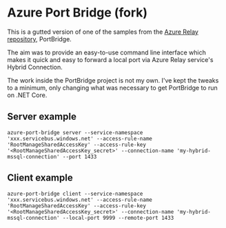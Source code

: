 ﻿# Azure Port Bridge (fork)

This is a gutted version of one of the samples from the [Azure Relay repository](https://github.com/azure/azure-relay), PortBridge.

The aim was to provide an easy-to-use command line interface which makes it quick and easy to forward a local port via Azure Relay service's Hybrid Connection.

The work inside the PortBridge project is not my own. I've kept the tweaks to a minimum, only changing what was necessary to get PortBridge to run on .NET Core.

## Server example

    azure-port-bridge server --service-namespace 'xxx.servicebus.windows.net' --access-rule-name 'RootManageSharedAccessKey' --access-rule-key '<RootManageSharedAccessKey_secret>' --connection-name 'my-hybrid-mssql-connection' --port 1433

## Client example

    azure-port-bridge client --service-namespace 'xxx.servicebus.windows.net' --access-rule-name 'RootManageSharedAccessKey' --access-rule-key '<RootManageSharedAccessKey_secret>' --connection-name 'my-hybrid-mssql-connection' --local-port 9999 --remote-port 1433
